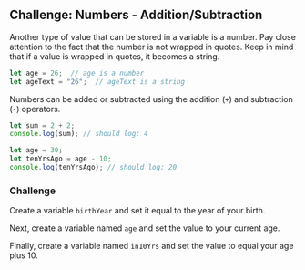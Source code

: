 ## Challenge: Numbers - Addition/Subtraction

Another type of value that can be stored in a variable is a number. Pay close attention to the fact that the number is not wrapped in quotes. Keep in mind that if a value is wrapped in quotes, it becomes a string.

```js
let age = 26;  // age is a number
let ageText = "26";  // ageText is a string
```

Numbers can be added or subtracted using the addition (`+`) and subtraction (`-`) operators.

```js
let sum = 2 + 2;
console.log(sum); // should log: 4

let age = 30;
let tenYrsAgo = age - 10;
console.log(tenYrsAgo); // should log: 20
```

### Challenge

Create a variable `birthYear` and set it equal to the year of your birth.

Next, create a variable named `age` and set the value to your current age.

Finally, create a variable named `in10Yrs` and set the value to equal your age plus 10.